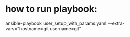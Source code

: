 # how to run playbook:
ansible-playbook user_setup_with_params.yaml --extra-vars="hostname=git username=git"
